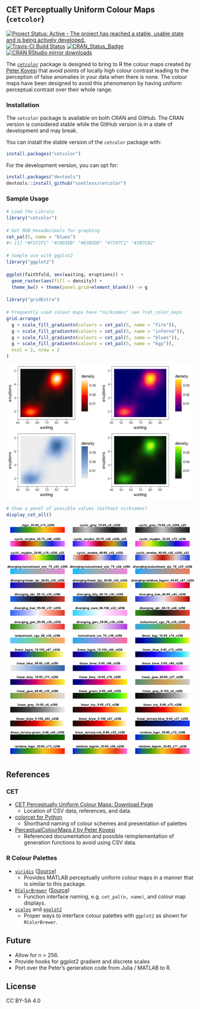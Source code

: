 
## CET Perceptually Uniform Colour Maps (`cetcolor`)

[![Project Status: Active - The project has reached a stable, usable
state and is being actively
developed.](http://www.repostatus.org/badges/latest/active.svg)](http://www.repostatus.org/#active)
[![Travis-CI Build
Status](https://travis-ci.org/coatless/cetcolor.svg?branch=master)](https://travis-ci.org/coatless/cetcolor)
[![CRAN\_Status\_Badge](http://www.r-pkg.org/badges/version/cetcolor)](https://cran.r-project.org/package=cetcolor)
[![CRAN RStudio mirror
downloads](http://cranlogs.r-pkg.org/badges/cetcolor)](http://www.r-pkg.org/pkg/cetcolor)

The [`cetcolor`](https://cran.r-project.org/package=cetcolor) package is
designed to bring to R the colour maps created by [Peter
Kovesi](http://peterkovesi.com/projects/colourmaps/) that avoid points
of locally high colour contrast leading to the perception of false
anomalies in your data when there is none. The colour maps have been
designed to avoid this phenomenon by having uniform perceptual contrast
over their whole range.

### Installation

The `cetcolor` package is available on both CRAN and GitHub. The CRAN
version is considered stable while the GitHub version is in a state of
development and may break.

You can install the stable version of the `cetcolor` package with:

``` r
install.packages("cetcolor")
```

For the development version, you can opt for:

``` r
install.packages("devtools")
devtools::install_github("coatless/cetcolor")
```

### Sample Usage

``` r
# Load the Library
library("cetcolor")

# Get RGB Hexadecimals for graphing
cet_pal(5, name = "blues")
#> [1] "#F1F1F1" "#C0D3EB" "#93B5DD" "#7197C1" "#3B7CB2"

# Sample use with ggplot2
library("ggplot2")

ggplot(faithfuld, aes(waiting, eruptions)) +
  geom_raster(aes(fill = density)) +
  theme_bw() + theme(panel.grid=element_blank()) -> g

library("gridExtra")

# Frequently used colour maps have "nicknames" see ?cet_color_maps 
grid.arrange(
  g + scale_fill_gradientn(colours = cet_pal(5, name = "fire")),
  g + scale_fill_gradientn(colours = cet_pal(5, name = "inferno")),
  g + scale_fill_gradientn(colours = cet_pal(5, name = "blues")),
  g + scale_fill_gradientn(colours = cet_pal(5, name = "kgy")),
  ncol = 2, nrow = 2
)
```

![](README-ggplot_example-1.png)<!-- -->

``` r
# Show a panel of possible values (without nicknames)
display_cet_all()
```

![](README-colordemo-1.png)<!-- -->

## References

### CET

  - [CET Perceptually Uniform Colour Maps: Download
    Page](http://peterkovesi.com/projects/colourmaps/)
      - Location of CSV data, references, and data.
  - [colorcet for Python](https://github.com/bokeh/colorcet)
      - Shorthand naming of colour schemes and presentation of palettes
  - [PerceptualColourMaps.jl by Peter
    Kovesi](https://github.com/peterkovesi/PerceptualColourMaps.jl)
      - Referenced documentation and possible reimplementation of
        generation functions to avoid using CSV data.

### R Colour Palettes

  - [`viridis`](https://cran.r-project.org/package=viridis)
    ([Source](https://github.com/sjmgarnier/viridis))
      - Provides MATLAB perceptually uniform colour maps in a manner
        that is similar to this package.
  - [`RColorBrewer`](https://cran.r-project.org/package=RColorBrewer)
    ([Source](RColorBrewer))
      - Function interface naming, e.g. `cet_pal(n, name)`, and colour
        map
    displays.
  - [`scales`](https://github.com/hadley/scales/blob/646b6a433e6f7106bed4173569898fac409d22b5/R/pal-brewer.r)
    and
    [`ggplot2`](https://github.com/tidyverse/ggplot2/blob/f6f9f9de41c48382c70cbccc253db198e3cdc128/R/scale-brewer.r)
      - Proper ways to interface colour palettes with `ggplot2` as shown
        for `RColorBrewer`.

## Future

  - Allow for n \> 256.
  - Provide hooks for ggplot2 gradient and discrete scales
  - Port over the Peter’s generation code from Julia / MATLAB to R.

## License

CC BY-SA 4.0
